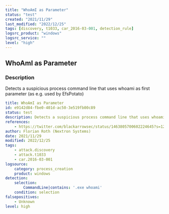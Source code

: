 ```yaml
---
title: "WhoAmI as Parameter"
status: "test"
created: "2021/11/29"
last_modified: "2022/12/25"
tags: [discovery, t1033, car_2016-03-001, detection_rule]
logsrc_product: "windows"
logsrc_service: ""
level: "high"
---
```


## WhoAmI as Parameter

### Description

Detects a suspicious process command line that uses whoami as first parameter (as e.g. used by EfsPotato)

```yml
title: WhoAmI as Parameter
id: e9142d84-fbe0-401d-ac50-3e519fb00c89
status: test
description: Detects a suspicious process command line that uses whoami as first parameter (as e.g. used by EfsPotato)
references:
    - https://twitter.com/blackarrowsec/status/1463805700602224645?s=12
author: Florian Roth (Nextron Systems)
date: 2021/11/29
modified: 2022/12/25
tags:
    - attack.discovery
    - attack.t1033
    - car.2016-03-001
logsource:
    category: process_creation
    product: windows
detection:
    selection:
        CommandLine|contains: '.exe whoami'
    condition: selection
falsepositives:
    - Unknown
level: high

```
